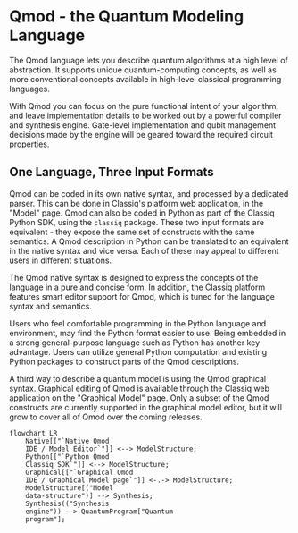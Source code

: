 # Qmod - the Quantum Modeling Language

The Qmod language lets you describe quantum algorithms at a high level of abstraction.
It supports unique quantum-computing concepts, as well as more conventional concepts
available in high-level classical programming languages.

With Qmod you can focus on the pure functional intent of your algorithm, and leave
implementation details to be worked out by a powerful compiler and synthesis engine.
Gate-level implementation and qubit management decisions made by the engine will be
geared toward the required circuit properties.

## One Language, Three Input Formats

Qmod can be coded in its own native syntax, and processed by a dedicated parser. This can
be done in Classiq's platform web application, in the "Model" page. Qmod can also be coded
in Python as part of the Classiq Python SDK, using the `classiq` package. These two input
formats are equivalent - they expose the same set of constructs with the same semantics. A
Qmod description in Python can be translated to an equivalent in the native
syntax and vice versa. Each of these may appeal to different users in different situations.

The Qmod native syntax is designed to express the concepts of the language in a pure
and concise form. In addition, the Classiq platform features smart editor support
for Qmod, which is tuned for the language syntax and semantics.

Users who feel comfortable programming in the Python language and environment, may
find the Python format easier to use. Being embedded in a strong general-purpose
language such as Python has another key advantage. Users can utilize general Python
computation and existing Python packages to construct parts of the Qmod descriptions.

A third way to describe a quantum model is using the Qmod graphical syntax. Graphical
editing of Qmod is available through the Classiq web application on the "Graphical Model" page.
Only a subset of the Qmod constructs are currently supported in the graphical model editor,
but it will grow to cover all of Qmod over the coming releases.

```mermaid
flowchart LR
    Native[["`Native Qmod
    IDE / Model Editor`"]] <--> ModelStructure;
    Python[["`Python Qmod
    Classiq SDK`"]] <--> ModelStructure;
    Graphical[["`Graphical Qmod
    IDE / Graphical Model page`"]] <-.-> ModelStructure;
    ModelStructure[("Model
    data-structure")] --> Synthesis;
    Synthesis(("Synthesis
    engine")) --> QuantumProgram["Quantum
    program"];
```
